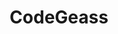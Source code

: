 ---
title: CodeGeass
crosslinks:
- codegeasshentai
- anime
- watchinganime
- animenews
- Suomi
- whowouldcirclejerk
- samuraijack
- ShitPoliticsSays
- unexpectedstarwars
- place
---